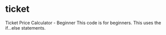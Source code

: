 # ticket
Ticket Price Calculator - Beginner
This code is for beginners. This uses the if...else statements.
